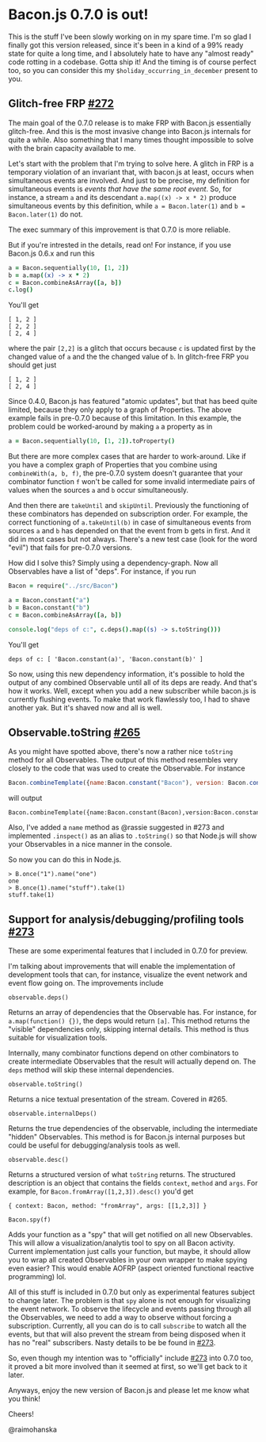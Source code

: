 # Bacon.js 0.7.0 is out!

This is the stuff I've been slowly working on in my spare time. I'm so glad I finally got this version released, since it's been in a kind of a 99% ready state for quite a long time, and I absolutely hate to have any "almost ready" code rotting in a codebase. Gotta ship it! And the timing is of course perfect too, so you can consider this my `$holiday_occurring_in_december` present to you.

## Glitch-free FRP [#272](https://github.com/baconjs/bacon.js/issues/272)

The main goal of the 0.7.0 release is to make FRP with Bacon.js
essentially glitch-free. And this is the most invasive change into Bacon.js 
internals for quite a while. Also something that I many times thought impossible 
to solve with the brain capacity available to me.

Let's start with the problem that I'm trying to solve here. A glitch in FRP is
a temporary violation of an invariant that, with bacon.js at least, occurs when 
simultaneous events are involved. And just to be precise, my definition for simultaneous
events is *events that have the same root event*. So, for instance, a stream `a` and its
descendant `a.map((x) -> x * 2)` produce simultaneous events by this definition,
while `a = Bacon.later(1)` and `b = Bacon.later(1)` do not.

The exec summary of this improvement is that 0.7.0 is more reliable.

But if you're intrested in the details, read on! For instance, if you use Bacon.js 0.6.x and run this

```coffeescript
a = Bacon.sequentially(10, [1, 2])
b = a.map((x) -> x * 2)
c = Bacon.combineAsArray([a, b])
c.log()
```

You'll get

    [ 1, 2 ]
    [ 2, 2 ]
    [ 2, 4 ]

where the pair `[2,2]` is a glitch that occurs because `c` is updated first by the changed value of `a` and the the changed value of `b`. In glitch-free FRP you should get just

    [ 1, 2 ]
    [ 2, 4 ]

Since 0.4.0, Bacon.js has featured "atomic updates", but that has beed quite limited, because they only apply to a graph of Properties. The above example fails in pre-0.7.0 because of this limitation. In this example, the problem could be worked-around by making `a` a property as in

```coffeescript
a = Bacon.sequentially(10, [1, 2]).toProperty()
```

But there are more complex cases that are harder to work-around. Like if you have a complex graph of Properties that you combine using `combineWith(a, b, f)`, the pre-0.7.0 system doesn't guarantee that your combinator function `f` won't be called for some invalid intermediate pairs of values when the sources `a` and `b` occur simultaneously.

And then there are `takeUntil` and `skipUntil`. Previously the functioning of these 
combinators has depended on subscription order. For example, the correct functioning of
`a.takeUntil(b)` in case of simultaneous events from sources `a` and `b` has depended on
that the event from b gets in first. And it did in most cases but not always. There's a new
test case (look for the word "evil") that fails for pre-0.7.0 versions.

How did I solve this? Simply using a dependency-graph. Now all Observables have a list of "deps". For instance, if you run

```coffeescript
Bacon = require("../src/Bacon")

a = Bacon.constant("a")
b = Bacon.constant("b")
c = Bacon.combineAsArray([a, b])

console.log("deps of c:", c.deps().map((s) -> s.toString()))
```

You'll get

    deps of c: [ 'Bacon.constant(a)', 'Bacon.constant(b)' ]

So now, using this new dependency information, it's possible to hold the output of any combined Observable until all of its deps are ready. And that's how it works. Well, except when you add a new subscriber while bacon.js is currently flushing events. To make that work flawlessly too, I had to shave another yak. But it's shaved now and all is well.

## Observable.toString [#265](https://github.com/baconjs/bacon.js/issues/265)

As you might have spotted above, there's now a rather nice `toString` method for all Observables.
The output of this method resembles very closely to the code that was used to create the Observable.
For instance

```js
Bacon.combineTemplate({name:Bacon.constant("Bacon"), version: Bacon.constant("0.7")}).toString()
```

will output

```
Bacon.combineTemplate({name:Bacon.constant(Bacon),version:Bacon.constant(0.7)})'
```

Also, I've added a `name` method as @rassie suggested in #273 and implemented `.inspect()` as an alias to `.toString()` so that Node.js will show your Observables in a nice manner in the console.

So now you can do this in Node.js.

    > B.once("1").name("one")
    one
    > B.once(1).name("stuff").take(1)
    stuff.take(1)
    
## Support for analysis/debugging/profiling tools [#273](https://github.com/baconjs/bacon.js/issues/273)

These are some experimental features that I included in 0.7.0 for preview. 

I'm talking about improvements that will enable the implementation of development tools that can, for instance, visualize the event network and event flow going on. The improvements include

`observable.deps()`

Returns an array of dependencies that the Observable has. For instance, for `a.map(function() {})`, the deps would return `[a]`. This method returns the "visible" dependencies only, skipping internal details.  This method is thus suitable for visualization tools.

Internally, many combinator functions depend on other combinators to create intermediate Observables that the result will actually depend on. The `deps` method will skip these internal dependencies.

`observable.toString()`

Returns a nice textual presentation of the stream. Covered in #265.

`observable.internalDeps()`

Returns the true dependencies of the observable, including the intermediate "hidden" Observables. This method is for Bacon.js internal purposes but could be useful for debugging/analysis tools as well.

`observable.desc()` 

Returns a structured version of what `toString` returns. The structured description is an object that contains the fields `context`, `method` and `args`. For example, for `Bacon.fromArray([1,2,3]).desc()` you'd get

    { context: Bacon, method: "fromArray", args: [[1,2,3]] }

`Bacon.spy(f)`

Adds your function as a "spy" that will get notified on all new Observables. This will allow a visualization/analytis tool to spy on all Bacon activity. Current implementation just calls your function, but maybe, it should allow you to wrap all created Observables in your own wrapper to make spying even easier? This would enable AOFRP (aspect oriented functional reactive programming) lol.

All of this stuff is included in 0.7.0 but only as experimental features subject to change later. The problem is that `spy` alone is not enough for visualizing the event network. To observe the lifecycle and events passing through all the Observables, we need to add a way to observe without forcing a subscription. Currently, all you can do is to call `subscribe` to watch all the events, but that will also prevent the stream from being disposed when it has no "real" subscribers. Nasty details to be be found in [#273](https://github.com/baconjs/bacon.js/issues/273).

So, even though my intention was to "officially" include [#273](https://github.com/baconjs/bacon.js/issues/273) into 0.7.0 too, it proved a bit more involved than it seemed at first, so we'll get back to it later.

Anyways, enjoy the new version of Bacon.js and please let me know what you think!

Cheers!

@raimohanska
